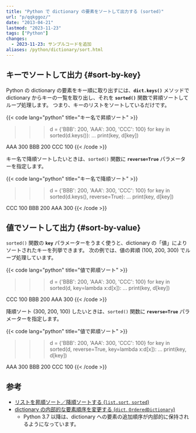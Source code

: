 ```yaml
---
title: "Python で dictionary の要素をソートして出力する (sorted)"
url: "p/qqkggoz/"
date: "2013-04-21"
lastmod: "2023-11-23"
tags: ["Python"]
changes:
  - 2023-11-23: サンプルコードを追加
aliases: /python/dictionary/sort.html
---
```


キーでソートして出力 {#sort-by-key}
----

Python の dictionary の要素をキー順に取り出すには、__`dict.keys()`__ メソッドで dictionary からキーの一覧を取り出し、それを __`sorted()`__ 関数で昇順ソートしてループ処理します。
つまり、キーのリストをソートしているだけです。

{{< code lang="python" title="キー名で昇順ソート" >}}
>>> d = {'BBB': 200, 'AAA': 300, 'CCC': 100}
>>> for key in sorted(d.keys()):
...     print(key, d[key])

AAA 300
BBB 200
CCC 100
{{< /code >}}

キー名で降順ソートしたいときは、`sorted()` 関数に __`reverse=True`__ パラメーターを指定します。

{{< code lang="python" title="キー名で降順ソート" >}}
>>> d = {'BBB': 200, 'AAA': 300, 'CCC': 100}
>>> for key in sorted(d.keys(), reverse=True):
...     print(key, d[key])

CCC 100
BBB 200
AAA 300
{{< /code >}}


値でソートして出力 {#sort-by-value}
----

`sorted()` 関数の __`key`__ パラメーターをうまく使うと、dictionary の「値」によりソートされたキーを列挙できます。
次の例では、値の昇順 (100, 200, 300) でループ処理しています。

{{< code lang="python" title="値で昇順ソート" >}}
>>> d = {'BBB': 200, 'AAA': 300, 'CCC': 100}
>>> for key in sorted(d, key=lambda x:d[x]):
...     print(key, d[key])

CCC 100
BBB 200
AAA 300
{{< /code >}}

降順ソート (300, 200, 100) したいときは、`sorted()` 関数に __`reverse=True`__ パラメーターを指定します。

{{< code lang="python" title="値で昇順ソート" >}}
>>> d = {'BBB': 200, 'AAA': 300, 'CCC': 100}
>>> for key in sorted(d, reverse=True, key=lambda x:d[x]):
...     print(key, d[key])

AAA 300
BBB 200
CCC 100
{{< /code >}}


参考
----

- [リストを昇順ソート／降順ソートする (`list.sort`, `sorted`)](/p/cqtwqgx/)
- [dictionary の内部的な要素順序を変更する (`dict`, `OrderedDictionary`)](/p/vexfweu/)
  - Python 3.7 以降は、dictionary への要素の追加順序が内部的に保持されるようになっています。

